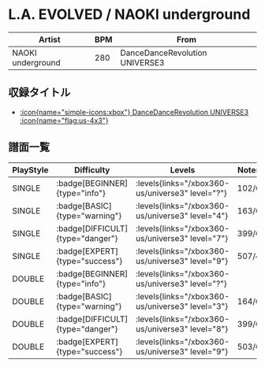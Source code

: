 # L.A. EVOLVED / NAOKI underground

|Artist|BPM|From|
|------|---|----|
|NAOKI underground|280|DanceDanceRevolution UNIVERSE3|

## 収録タイトル

- [:icon{name="simple-icons:xbox"} DanceDanceRevolution UNIVERSE3 :icon{name="flag:us-4x3"}](/xbox360-us/universe3)

## 譜面一覧

|PlayStyle|Difficulty|Levels|Notes|Movie|
|---------|----------|------|-----|-----|
|SINGLE| :badge[BEGINNER]{type="info"}| :levels{links="/xbox360-us/universe3" level="?"}|102/0||
|SINGLE| :badge[BASIC]{type="warning"}| :levels{links="/xbox360-us/universe3" level="4"}|163/0||
|SINGLE| :badge[DIFFICULT]{type="danger"}| :levels{links="/xbox360-us/universe3" level="7"}|399/6||
|SINGLE| :badge[EXPERT]{type="success"}| :levels{links="/xbox360-us/universe3" level="9"}|507/4||
|DOUBLE| :badge[BEGINNER]{type="info"}| :levels{links="/xbox360-us/universe3" level="?"}|||
|DOUBLE| :badge[BASIC]{type="warning"}| :levels{links="/xbox360-us/universe3" level="3"}|164/0||
|DOUBLE| :badge[DIFFICULT]{type="danger"}| :levels{links="/xbox360-us/universe3" level="8"}|399/6||
|DOUBLE| :badge[EXPERT]{type="success"}| :levels{links="/xbox360-us/universe3" level="9"}|503/0||
